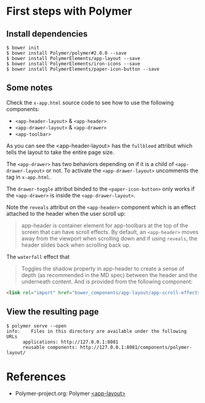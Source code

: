 # First steps with Polymer



## Install dependencies


```shell
$ bower init
$ bower install Polymer/polymer#2.0.0 --save
$ bower install PolymerElements/app-layout --save
$ bower install PolymerElements/iron-icons --save
$ bower install PolymerElements/paper-icon-button --save 
```

## Some notes

Check the `x-app.html` source code to see how to use the following components:

- `<app-header-layout>` & `<app-header>`
- `<app-drawer-layout>` & `<app-drawer>`
- `<app-toolbar>`

As you can see the \<app-header-layout> has the `fullbleed` attribut which tells the layout to take the entire page size.

The `<app-drawer>` has two behaviors depending on if it is a child of `<app-drawer-layout>` or not. To activate the `<app-drawer-layout>` uncomments the tag in `x-app.html`. 

The `drawer-toggle` attribut binded to the `<paper-icon-button>` only works if the `<app-drawer>` is inside the `<app-drawer-layout>`.

Note the `reveals` attribut on the `<app-header>` component which is an effect attached to the header when the user scroll up:

>app-header is container element for app-toolbars at the top of the screen that can have scroll effects. By default, an `<app-header>` moves away from the viewport when scrolling down and if using `reveals`, the header slides back when scrolling back up.

The `waterfall` effect that 

>Toggles the shadow property in app-header to create a sense of depth (as recommended in the MD spec) between the header and the underneath content. And is provided from the following component: 

```html
<link rel="import" href="bower_components/app-layout/app-scroll-effects/app-scroll-effects.html">
```


## View the resulting page

```shell
$ polymer serve --open
info:    Files in this directory are available under the following URLs
      applications: http://127.0.0.1:8081
      reusable components: http://127.0.0.1:8081/components/polymer-layout/
```

# References
-  Polymer-project.org: Polymer [\<app-layout>](https://github.com/PolymerElements/app-layout)
